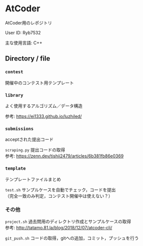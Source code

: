 # AtCoder

AtCoder用のレポジトリ

User ID: Ryb7532

主な使用言語: C++

## Directory / file

### `contest`

開催中のコンテスト用テンプレート

### `library`

よく使用するアルゴリズム／データ構造

参考: https://ei1333.github.io/luzhiled/

### `submissions`

acceptされた提出コード  

`scraping.py` 提出コードの取得  
参考: https://zenn.dev/tishii2479/articles/6b381fb86e0369


### `template`

テンプレートファイルまとめ  

`test.sh` サンプルケースを自動でチェック，コードを提出  
（完全一致のみ判定，コンテスト開催中は使えない？）

### その他
`project.sh` 過去問用のディレクトリ作成とサンプルケースの取得  
参考: http://tatamo.81.la/blog/2018/12/07/atcoder-cli/

`git_push.sh` コードの取得，gitへの追加，コミット，プッシュを行う